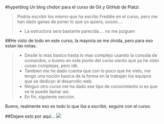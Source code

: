 #hyperblog
   Un blog chidori para el curso de Git y GitHub de Platzi.
   >Podría escribir los mismo que ha escrito Freddie en el curso, pero me han dado ganas de poner lo que yo quiera, soooo....
   > - La estructura sera bastante parecida.... no me juzguen
   
   ##He visto de todo en este curso, la mayoria se me olvida, pero para eso estan las notas.
   > - Desde lo mas basico hasta lo mas complejo usando la consola de comandos, o bueno en este punto del curso siento que ya he visto cosas complejas, pero idk.
   > - Tambien me he dado cuenta que con lo poco que he visto, me tengo una noción
  basica de la forma en la trabajan los equipos que se dedican al desarrollo web.
  > - Ningun otro curso me ha dado ese tipo de conocimiento si es que se le puede llamar asi.
  > - En fin, siguiente sección.
  
  Bueno, realmente eso es todo lo que iba a escribir, seguire con el curso.
  
  ##Dejare esto por aqui...
  ![](https://www.pngkit.com/png/detail/954-9546618_diosito-diosesamor-diosreal-diosteama-pooh-dioslosbendiga-winnie-the.png)

